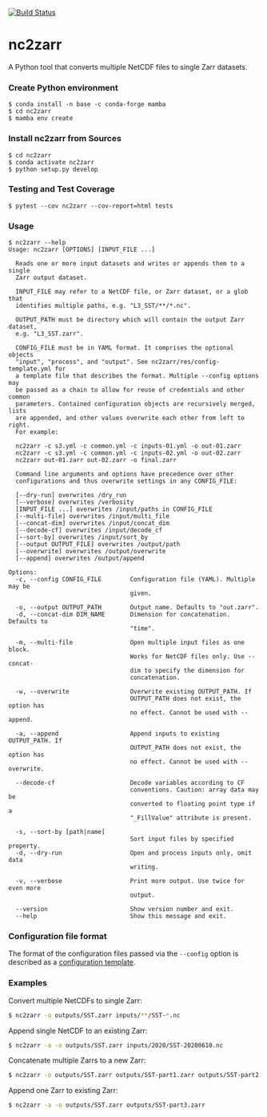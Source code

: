 [![Build Status](https://ci.appveyor.com/api/projects/status/n8c8lhbvcbvg3mht/branch/main?svg=true)](https://ci.appveyor.com/project/bcdev/nc2zarr)

# nc2zarr

A Python tool that converts multiple NetCDF files to single Zarr datasets.

### Create Python environment

    $ conda install -n base -c conda-forge mamba
    $ cd nc2zarr
    $ mamba env create

### Install nc2zarr from Sources

    $ cd nc2zarr
    $ conda activate nc2zarr
    $ python setup.py develop

### Testing and Test Coverage

    $ pytest --cov nc2zarr --cov-report=html tests   

### Usage

```
$ nc2zarr --help
Usage: nc2zarr [OPTIONS] [INPUT_FILE ...]

  Reads one or more input datasets and writes or appends them to a single
  Zarr output dataset.

  INPUT_FILE may refer to a NetCDF file, or Zarr dataset, or a glob that
  identifies multiple paths, e.g. "L3_SST/**/*.nc".

  OUTPUT_PATH must be directory which will contain the output Zarr dataset,
  e.g. "L3_SST.zarr".

  CONFIG_FILE must be in YAML format. It comprises the optional objects
  "input", "process", and "output". See nc2zarr/res/config-template.yml for
  a template file that describes the format. Multiple --config options may
  be passed as a chain to allow for reuse of credentials and other common
  parameters. Contained configuration objects are recursively merged, lists
  are appended, and other values overwrite each other from left to right.
  For example:

  nc2zarr -c s3.yml -c common.yml -c inputs-01.yml -o out-01.zarr
  nc2zarr -c s3.yml -c common.yml -c inputs-02.yml -o out-02.zarr
  nc2zarr out-01.zarr out-02.zarr -o final.zarr

  Command line arguments and options have precedence over other
  configurations and thus overwrite settings in any CONFIG_FILE:

  [--dry-run] overwrites /dry_run
  [--verbose] overwrites /verbosity
  [INPUT_FILE ...] overwrites /input/paths in CONFIG_FILE
  [--multi-file] overwrites /input/multi_file
  [--concat-dim] overwrites /input/concat_dim
  [--decode-cf] overwrites /input/decode_cf
  [--sort-by] overwrites /input/sort_by
  [--output OUTPUT_FILE] overwrites /output/path
  [--overwrite] overwrites /output/overwrite
  [--append] overwrites /output/append

Options:
  -c, --config CONFIG_FILE        Configuration file (YAML). Multiple may be
                                  given.

  -o, --output OUTPUT_PATH        Output name. Defaults to "out.zarr".
  -d, --concat-dim DIM_NAME       Dimension for concatenation. Defaults to
                                  "time".

  -m, --multi-file                Open multiple input files as one block.
                                  Works for NetCDF files only. Use --concat-
                                  dim to specify the dimension for
                                  concatenation.

  -w, --overwrite                 Overwrite existing OUTPUT_PATH. If
                                  OUTPUT_PATH does not exist, the option has
                                  no effect. Cannot be used with --append.

  -a, --append                    Append inputs to existing OUTPUT_PATH. If
                                  OUTPUT_PATH does not exist, the option has
                                  no effect. Cannot be used with --overwrite.

  --decode-cf                     Decode variables according to CF
                                  conventions. Caution: array data may be
                                  converted to floating point type if a
                                  "_FillValue" attribute is present.

  -s, --sort-by [path|name]
                                  Sort input files by specified property.
  -d, --dry-run                   Open and process inputs only, omit data
                                  writing.

  -v, --verbose                   Print more output. Use twice for even more
                                  output.

  --version                       Show version number and exit.
  --help                          Show this message and exit.
```

### Configuration file format

The format of the configuration files passed via the `--config` option is described
as a [configuration template](https://github.com/bcdev/nc2zarr/blob/main/nc2zarr/res/config-template.yml).

### Examples

Convert multiple NetCDFs to single Zarr:

```bash
$ nc2zarr -o outputs/SST.zarr inputs/**/SST-*.nc
```

Append single NetCDF to an existing Zarr:

```bash
$ nc2zarr -a -o outputs/SST.zarr inputs/2020/SST-20200610.nc
```

Concatenate multiple Zarrs to a new Zarr:

```bash
$ nc2zarr -o outputs/SST.zarr outputs/SST-part1.zarr outputs/SST-part2.zarr
```

Append one Zarr to existing Zarr:

```bash
$ nc2zarr -a -o outputs/SST.zarr outputs/SST-part3.zarr
```
